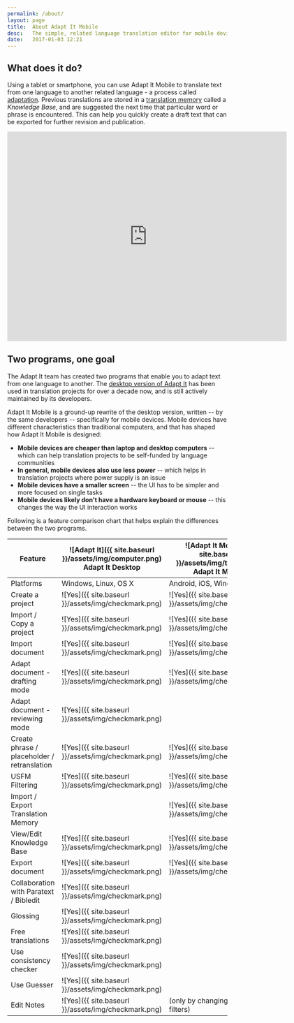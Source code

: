 ```yaml
---
permalink: /about/
layout: page
title:  About Adapt It Mobile
desc:   The simple, related language translation editor for mobile devices.
date:   2017-01-03 12:21
---
```


## What does it do?

Using a tablet or smartphone, you can use Adapt It Mobile to translate text from one language to another related language - a process called [adaptation](https://github.com/adapt-it/adapt-it-mobile/wiki/Translation-and-Adaptation). Previous translations are stored in a [translation memory](https://en.wikipedia.org/wiki/Translation_memory) called a _Knowledge Base_, and are suggested the next time that particular word or phrase is encountered. This can help you quickly create a draft text that can be exported for further revision and publication.

<iframe src="https://player.vimeo.com/video/158496996" width="640" height="480" frameborder="0" webkitallowfullscreen mozallowfullscreen allowfullscreen></iframe>

## Two programs, one goal

The Adapt It team has created two programs that enable you to adapt text from one language to another. The [desktop version of Adapt It](http://adapt-it.org/) has been used in translation projects for over a decade now, and is still actively maintained by its developers.

Adapt It Mobile is a ground-up rewrite of the desktop version, written -- by the same developers -- specifically for mobile devices. Mobile devices have different characteristics than traditional computers, and that has shaped how Adapt It Mobile is designed:

- **Mobile devices are cheaper than laptop and desktop computers** -- which can help translation projects to be self-funded by language communities
- **In general, mobile devices also use less power** -- which helps in translation projects where power supply is an issue
- **Mobile devices have a smaller screen** -- the UI has to be simpler and more focused on single tasks
- **Mobile devices likely don't have a hardware keyboard or mouse** -- this changes the way the UI interaction works

Following is a feature comparison chart that helps explain the differences between the two programs.

| Feature                    | ![Adapt It]({{ site.baseurl }}/assets/img/computer.png) Adapt It Desktop | ![Adapt It Mobile]({{ site.baseurl }}/assets/img/tablet.png) Adapt It Mobile |
|----------------------------|---------------------------------|-------------------------------|
| Platforms | Windows, Linux, OS X | Android, iOS, Windows Mobile |
| Create a project | ![Yes]({{ site.baseurl }}/assets/img/checkmark.png) | ![Yes]({{ site.baseurl }}/assets/img/checkmark.png)|
| Import / Copy a project | ![Yes]({{ site.baseurl }}/assets/img/checkmark.png) | ![Yes]({{ site.baseurl }}/assets/img/checkmark.png)|
| Import document | ![Yes]({{ site.baseurl }}/assets/img/checkmark.png) | ![Yes]({{ site.baseurl }}/assets/img/checkmark.png) |
| Adapt document - drafting mode | ![Yes]({{ site.baseurl }}/assets/img/checkmark.png) | ![Yes]({{ site.baseurl }}/assets/img/checkmark.png) |
| Adapt document - reviewing mode | ![Yes]({{ site.baseurl }}/assets/img/checkmark.png) | |
| Create phrase / placeholder / retranslation | ![Yes]({{ site.baseurl }}/assets/img/checkmark.png) | ![Yes]({{ site.baseurl }}/assets/img/checkmark.png) |
| USFM Filtering | ![Yes]({{ site.baseurl }}/assets/img/checkmark.png) | ![Yes]({{ site.baseurl }}/assets/img/checkmark.png) |
| Import / Export Translation Memory |  | ![Yes]({{ site.baseurl }}/assets/img/checkmark.png) |
| View/Edit Knowledge Base | ![Yes]({{ site.baseurl }}/assets/img/checkmark.png) | ![Yes]({{ site.baseurl }}/assets/img/checkmark.png) |
| Export document | ![Yes]({{ site.baseurl }}/assets/img/checkmark.png) | ![Yes]({{ site.baseurl }}/assets/img/checkmark.png) |
| Collaboration with Paratext / Bibledit | ![Yes]({{ site.baseurl }}/assets/img/checkmark.png) | |
| Glossing | ![Yes]({{ site.baseurl }}/assets/img/checkmark.png) | |
| Free translations | ![Yes]({{ site.baseurl }}/assets/img/checkmark.png) | |
| Use consistency checker | ![Yes]({{ site.baseurl }}/assets/img/checkmark.png) |  |
| Use Guesser | ![Yes]({{ site.baseurl }}/assets/img/checkmark.png) | |
| Edit Notes | ![Yes]({{ site.baseurl }}/assets/img/checkmark.png) | (only by changing USFM filters) |
